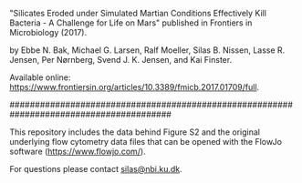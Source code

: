 "Silicates Eroded under Simulated Martian Conditions Effectively Kill Bacteria - A Challenge for Life on Mars" published in Frontiers in Microbiology (2017).

by Ebbe N. Bak, Michael G. Larsen, Ralf Moeller, Silas B. Nissen, Lasse R. Jensen, Per Nørnberg, Svend J. K. Jensen, and Kai Finster.

Available online: https://www.frontiersin.org/articles/10.3389/fmicb.2017.01709/full.

########################################################################################

This repository includes the data behind Figure S2 and the original underlying flow cytometry data files that can be opened with the FlowJo software (https://www.flowjo.com/).

For questions please contact silas@nbi.ku.dk.
